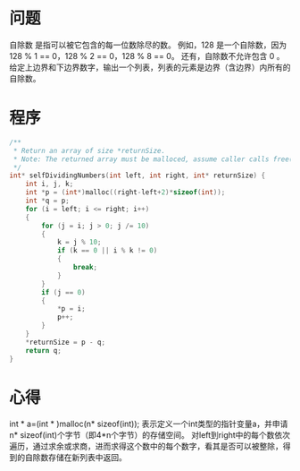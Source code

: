 # 问题
自除数 是指可以被它包含的每一位数除尽的数。
例如，128 是一个自除数，因为 128 % 1 == 0，128 % 2 == 0，128 % 8 == 0。
还有，自除数不允许包含 0 。
给定上边界和下边界数字，输出一个列表，列表的元素是边界（含边界）内所有的自除数。
# 程序
```C
/**
 * Return an array of size *returnSize.
 * Note: The returned array must be malloced, assume caller calls free().
 */
int* selfDividingNumbers(int left, int right, int* returnSize) {
    int i, j, k;
    int *p = (int*)malloc((right-left+2)*sizeof(int));
    int *q = p;
    for (i = left; i <= right; i++) 
    {
        for (j = i; j > 0; j /= 10) 
        {
            k = j % 10;
            if (k == 0 || i % k != 0) 
            {
                break;
            }
        }
        if (j == 0) 
        {
            *p = i;
            p++;
        }
    }
    *returnSize = p - q;
    return q;
}
```
# 心得
int * a=(int * )malloc(n* sizeof(int)); 表示定义一个int类型的指针变量a，并申请 n* sizeof(int)个字节（即4*n个字节）的存储空间。 对left到right中的每个数依次遍历，通过求余或求商，进而求得这个数中的每个数字，看其是否可以被整除，得到的自除数存储在新列表中返回。
